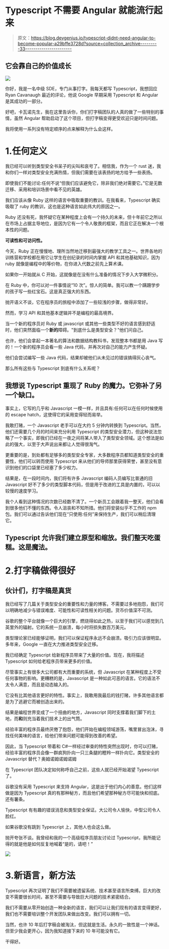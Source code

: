 # Typescript 不需要 Angular 就能流行起来

> 原文：<https://blog.devgenius.io/typescript-didnt-need-angular-to-become-popular-a29bffe3728d?source=collection_archive---------33----------------------->

## 它会靠自己的价值成长

![](img/a19243f81398036be7b85ece1d43bb36.png)

你好，我是一名中级 SDE，专门从事打字。我每天都写 Typescript，我想回应 Ryan Cavanaugh 最近的评论，他说 Google 早期采用 Typescript 和 Angular 是其成功的一部分。

好吧，卡瓦诺先生，我在这里告诉你，你们打字稿团队的人真的做了一些特别的事情，虽然 Angular 帮助启动了这个项目，但打字稿变得更受欢迎只是时间问题。

我将使用一系列没有特定顺序的点来解释为什么会这样。

# 1.任何定义

我已经可以听到类型安全书呆子的尖叫和哀号了。相信我，作为一个 rust 迷，我和你们一样对类型安全充满热情，但我们需要在该表扬的地方给予一些表扬。

即使我们不能讨论:任何不说“但我们应该避免它，除非我们绝对需要它。”它是无数迁移、采用和培训场景中看不见的英雄。

我们应该从像 Ruby 这样的语言中吸取重要的教训。在我看来，Typescript 确实吸取了 ruby 的教训，这也是这种语言如此伟大的原因之一。

Ruby 还没有死，我怀疑它在某种程度上会有一个持久的未来，但十年前它之所以在市场上占据主导地位，是因为它有一个令人敬畏的框架，而且它正在解决一个根本性的问题。

**可读性和可访问性。**

今天，Ruby 正在慢慢地、理所当然地迁移到最强大的教学工具之一。世界各地的训练营和学校都在用它让学生在创纪录的时间内掌握 API 和其他基础知识，因为 ruby 就像是编程中的等价物，在你进入代数之前先上算术课。

如果你一开始就从 C 开始，这就像是在没有什么准备的情况下步入大学微积分。

在 Ruby 中，你可以对一件事情说“10 次”。惊人的简单。我可以教一个蹒跚学步的孩子写一些红宝石。这是真正强大的东西。

抛开语义不谈，它在程序员的旅程中添加了一些较浅的步骤，做得非常好。

然而，学习 API 和其他基本逻辑并不是编程的最高境界。

当一个新的程序员对 Ruby 或 javascript 或其他一些类型不好的语言感到舒适时，他们突然面临一个**新的**障碍。"到底什么是类型安全？"他们问自己。

也许，他们会拿起一本著名的算法和数据结构教科书，发现整本书都是用 Java 写的！一个新的程序员会看一些 Java 代码，并再次对自己的能力产生怀疑。

他们会尝试编写一些 Java 代码，结果却被他们从未见过的错误搞得灰心丧气。

那么所有这些与 Typescript 到底有什么关系呢？

## 我想说 Typescript 重现了 Ruby 的魔力。它弥补了另一个缺口。

事实上，它写的几乎和 Javascript 一模一样，并且具有:任何可以在任何时候使用的 escape hatch，这使得它的采用变得轻而易举。

我敢打赌，一个 Javascript 老手可以在大约 5 分钟内转换到 Typescript。当然，他们还需要几个月的时间来充分利用 Typescript 的类型安全潜力，但这种说法忽略了一个事实，即我们已经在一夜之间将某人带入了类型安全领域。这个想法是如此的强大，以至于大声说出来都让人觉得很淘气。

更重要的是，到处都有足够多的类型安全专家，大多数程序员都知道类型安全的重要性，他们可以转而使用 Typescript 来从他们的导师那里获得荣誉，甚至没有意识到他们的口袋里已经塞了多少权力。

结果是，在一段时间内，我们将有许多 Javascript 编码人员编写比普通的旧 Javascript 好不了多少的类型脚本代码，但是用于改进的工具是内置的，可以以较慢的速度学习。

我个人看到这种情况的次数已经数不清了。一个新员工会跟着我一整天，他们会看到很多他们不懂的东西。令人沮丧和不知所措。他们将安装似乎不工作的 npm 包。我们可以通过告诉他们现在“只使用:任何”来保持生产，我们可以稍后清理它。

## Typescript 允许我们建立原型和缩放。我们整天吃蛋糕。这是魔法。

# 2.打字稿做得很好

## 伙计们，打字稿是真货

我已经写了几篇关于类型安全的重要性和力量的博客。不需要过多地抱怨，我们可以明确地减少与错误难度、可能性和可读性相关的问题。货币价值深不可测。

谷歌的整个平台就像一个巨大的引擎，燃烧得如此之热，以至于我们可以感觉到几英里外的辐射。它的系统一旦崩溃，每小时将损失数百万美元。

类型理论家已经能够证明，我们可以保证程序永远不会崩溃。吸引力应该很明显。多年来，Google 一直在大力推进类型安全迁移。

我已经确定 Typescript 给新程序员带来了大量的价值。现在，我将描述 Typescript 如何给老程序员带来更多的价值。

尽管事实上有很多大公司都有大而重要的系统，但 Javascript 在某种程度上不受任何事物的影响。更糟糕的是，Javascript 是一种如此可恶的语言。它的语法不太令人满意，而且是动态输入的。

它没有比其他语言更好的特性。事实上，我敢用我最后的钱打赌，许多其他语言都是为了逃避它而被创造出来的。

结果是编程世界变成了一个扭曲的地方，Javascript 同时支撑着我们脚下的土地，而**和**则充当着我们技术上的出气筒。

经验丰富的程序员最终厌倦了抱怨，他们开始在编程领域游荡，嘴里冒出泡沫，寻找任何美味的语言，给他们带来问题可能得到改善的希望。

因此，当 Typescript 带着和 C#一样经过审查的特性突然出现时，你可以打赌，经验丰富的程序员会像一群疯狗扑向一只三条腿的瞪羚一样扑向它。类型安全的 Javascript 替代？奥姆诺姆诺姆诺姆

在 Typescript 团队决定如何称呼自己之前，这些人就已经开始渴望 Typescript 了。

谷歌没有采用 Typescript 来支持 Angular，这是出于他们内心的善意。他们这样做是因为 Typescript 真的有那种秘方，而且他们希望那种秘方尽可能快和彻底。还有薯条。

Typescript 有有趣的错误消息和类型安全保证。大公司令人愉快，中型公司令人脸红。

如果谷歌没有跳到 Typescript 上，其他人也会这么做。

抛开夸张不谈。我曾经和我的一个高级程序员朋友讨论过 Typescript，我所能记得的就是他是如何反复地喊着“是的，请吧！”

![](img/59207d6f7073af87729f99f5ecbcccf1.png)

# 3.新语言，新方法

Typescript 再次证明了我们不需要被遗留系统、技术甚至语言所束缚。巨大的改变不需要很长时间，甚至不需要与导致巨大问题的技术紧密结合。

我们不需要从零开始创造一种全新的语言，我们可以让我们现有的语言变得更好，我们也不需要培训整个开发团队来做出改变。我们可以拥有一切。

当然，也许 10 年后打字稿会被淘汰，但这就是生活。永久的一致性是一个神话。但至少我会更开心，因为我知道接下来的 10 年可能没有它。

干得好。